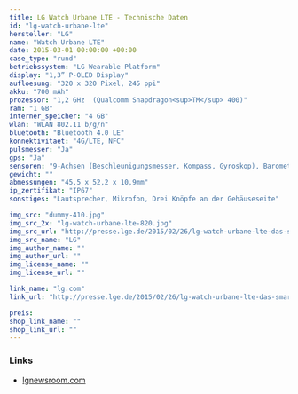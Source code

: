 ```yaml
---
title: LG Watch Urbane LTE - Technische Daten
id: "lg-watch-urbane-lte"
hersteller: "LG"
name: "Watch Urbane LTE"
date: 2015-03-01 00:00:00 +00:00
case_type: "rund"
betriebssystem: "LG Wearable Platform"
display: "1,3” P-OLED Display"
aufloesung: "320 x 320 Pixel, 245 ppi"
akku: "700 mAh"
prozessor: "1,2 GHz  (Qualcomm Snapdragon<sup>TM</sup> 400)"
ram: "1 GB"
interner_speicher: "4 GB"
wlan: "WLAN 802.11 b/g/n"
bluetooth: "Bluetooth 4.0 LE"
konnektivitaet: "4G/LTE, NFC"
pulsmesser: "Ja"
gps: "Ja"
sensoren: "9-Achsen (Beschleunigungsmesser, Kompass, Gyroskop), Barometer"
gewicht: ""
abmessungen: "45,5 x 52,2 x 10,9mm"
ip_zertifikat: "IP67"
sonstiges: "Lautsprecher, Mikrofon, Drei Knöpfe an der Gehäuseseite"

img_src: "dummy-410.jpg"
img_src_2x: "lg-watch-urbane-lte-820.jpg"
img_src_url: "http://presse.lge.de/2015/02/26/lg-watch-urbane-lte-das-smartphone-fuers-handgelenk-und-so-viel-mehr/"
img_src_name: "LG"
img_author_name: ""
img_author_url: ""
img_license_name: ""
img_license_url: ""

link_name: "lg.com"
link_url: "http://presse.lge.de/2015/02/26/lg-watch-urbane-lte-das-smartphone-fuers-handgelenk-und-so-viel-mehr/"

preis: 
shop_link_name: ""
shop_link_url: ""
---
```


### Links
* [lgnewsroom.com](http://www.lgnewsroom.com/2015/03/lg-watch-urbane-lte/)
